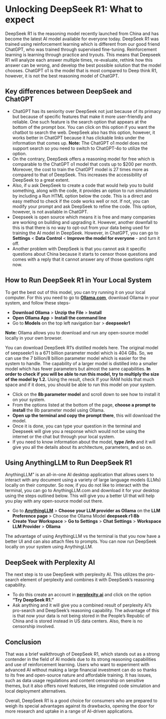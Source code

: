 # Unlocking DeepSeek R1: What to expect
DeepSeek R1 is the reasoning model recently launched from China and has become the latest AI model available for everyone today. DeepSeek R1 was trained using reinforcement learning which is different from our good friend ChatGPT, who was trained through supervised fine-tuning. Reinforcement learning is learning through practice and tryouts. This means that Deepseek R1 will analyze each answer multiple times, re-evaluate, rethink how this answer can be wrong, and develop the best possible solution that the model chooses. ChatGPT o1 is the model that is most compared to Deep think R1, however, it is not the best reasoning model of ChatGPT.
## Key differences between DeepSeek and ChatGPT
- ChatGPT has its seniority over DeepSeek not just because of its primacy but because of specific features that make it more user-friendly and reliable. One such feature is the search option that appears at the bottom of the prompt box.  You can click on this option if you want the chatbot to search the web.  DeepSeek also has this option, however, it works better in ChatGPT because it has clickable links under the information that comes up.
**Note:** The ChatGPT o1 model does not support search so you need to switch to ChatGPT-4o to utilize the option.
- On the contrary, DeepSeek offers a reasoning model for free which is comparable to the ChatGPT o1 model that costs up to $200 per month. Moreover, the cost to train the ChatGPT model is 27 times more as compared to that of DeepSeek. This increases the accessibility of DeepSeek to a great extent.
- Also, if u ask DeepSeek to create a code that would help you to build something, along with the code, it provides an option to run simulations by including a Run HTML option below the code. This is a direct and easy method to check if the code works well or not. If not, you can modify your prompt and ask DeepSeek to refine the code. This option, however, is not available in ChatGPT.
- Deepseek is open source which means it is free and many companies are working on building and upgrading it. However, another downfall to this is that there is no way to opt-out from your data being used for training the AI model in DeepSeek. However, in ChatGPT, you can go to **Settings** < **Data Control** < **Improve the model for everyone** - and turn it off.
- Another problem with DeepSeek is that you cannot ask it specific questions about China because it starts to censor those questions and comes with a reply that it cannot answer any of those questions right now.
## How to Run DeepSeek R1 in Your Local System
To get the best out of this model, you can try running it on your local computer. For this you need to go to **[Ollama.com](https://ollama.com/)**, download Ollama in your system, and follow these steps-
- **Download Ollama** > **Unzip the File** > **Install**
- **Open Ollama App** > **Install the command line** 
- Go to **Models** on the top left navigation bar > **deepseekr1**

**Note:** Ollama allows you to download and run any open-source model locally in your own browser.

You can download DeepSeek R1’s distilled models here. The original model of seepseekr1 is a 671 billion parameter model which is 404 GBs. So, we can use the 7 billion/8 billion parameter model which is easier for the system to handle. The capability of a larger model is distilled into a smaller model which has fewer parameters but almost the same capabilities. **In order to check if you will be able to run this model, try to multiply the size of the model by 1.2.** Using the result, check If your RAM holds that much space and if it does, you should be able to run this model on your system. 

- Click on the **8b parameter model** and scroll down to see how to install it on your system. 
- From the options listed at the bottom of the page,  **choose a prompt to install** the 8b parameter model using Ollama.
- **Open up the terminal and copy the prompt there**, this will download the model.
- Once it is done, you can type your question in the terminal and Deepseek will give you a response which would not be using the internet or the chat but through your local system.
- If you need to know information about the model, **type /info** and it will give you all the details about its architecture, parameters, and so on.
## Using AnythingLLM to Run DeepSeek R1
AnythingLLM" is an all-in-one AI desktop application that allows users to interact with any document using a variety of large language models (LLMs) locally on their computer.
So now, if you do not like to interact with the terminal, you can go to AnythingLLM.com and download it for your desktop using the steps outlined below. This will give you a better UI that will help you play with any open-source model out there.
- Go to **[AnythingLLM](https://anythingllm.com/)** > **Choose your LLM provider as Ollama** on the **LLM Preference page** > Choose the Ollama Model **deepseek r1:8b**
- **Create Your Workspace** > **Go to Settings** > **Chat Settings** > **Workspace LLM Provider** > **Ollama**

The advantage of using AnythingLLM vs the terminal is that you now have a better UI and can also attach files to prompts. You can now run DeepSeek locally on your system using AnythingLLM.
## DeepSeek with Perplexity AI
The next step is to use DeepSeek with perplexity AI. This utilizes the pro-search element of perplexity and combines it with DeepSeek’s reasoning capability.
- To do this create an account in **[perplexity.ai](https://www.perplexity.ai/)** and click on the option **“Try DeepSeek R1.”** 
- Ask anything and it will give you a combined result of perplexity AI’s pro-search and DeepSeek’s reasoning capability. The advantage of this is that now your data is not being stored in the People’s Republic of China and is stored instead in US data centers. Also, there is no censorship involved.
## Conclusion
That was a brief walkthrough of DeepSeek R1, which stands out as a strong contender in the field of AI models due to its strong reasoning capabilities and use of reinforcement learning. Users who want to experiment with advanced AI without making a large financial investment can do so thanks to its free and open-source nature and affordable training. It has issues, such as data usage regulations and content censorship on sensitive themes, but it also offers novel features, like integrated code simulation and local deployment alternatives. 

Overall, DeepSeek R1 is a good choice for consumers who are prepared to weigh its special advantages against its drawbacks, opening the door for more research and uptake in a range of AI-driven applications.
